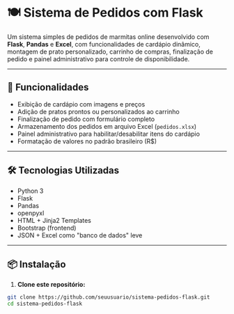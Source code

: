 # 🍽️ Sistema de Pedidos com Flask

Um sistema simples de pedidos de marmitas online desenvolvido com **Flask**, **Pandas** e **Excel**, com funcionalidades de cardápio dinâmico, montagem de prato personalizado, carrinho de compras, finalização de pedido e painel administrativo para controle de disponibilidade.

---

## 🚀 Funcionalidades

- Exibição de cardápio com imagens e preços
- Adição de pratos prontos ou personalizados ao carrinho
- Finalização de pedido com formulário completo
- Armazenamento dos pedidos em arquivo Excel (`pedidos.xlsx`)
- Painel administrativo para habilitar/desabilitar itens do cardápio
- Formatação de valores no padrão brasileiro (R$)

---

## 🛠️ Tecnologias Utilizadas

- Python 3
- Flask
- Pandas
- openpyxl
- HTML + Jinja2 Templates
- Bootstrap (frontend)
- JSON + Excel como "banco de dados" leve

---

## 📦 Instalação

1. **Clone este repositório:**

```bash
git clone https://github.com/seuusuario/sistema-pedidos-flask.git
cd sistema-pedidos-flask
